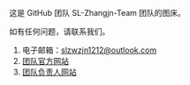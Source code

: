 这是 GitHub 团队 SL-Zhangjn-Team 团队的图床。

如有任何问题，请联系我们。

1. 电子邮箱：[slzwzjn1212@outlook.com](mailto:slzwzjn1212@outlook.com)
2. [团队官方网站](https://sl-zhangjn-team.github.io/)
3. [团队负责人网站](https://zhang-jianing.github.io/)